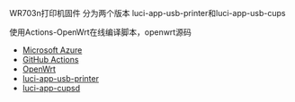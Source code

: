 WR703n打印机固件
分为两个版本
luci-app-usb-printer和luci-app-usb-cups

使用Actions-OpenWrt在线编译脚本，openwrt源码


- [Microsoft Azure](https://azure.microsoft.com)
- [GitHub Actions](https://github.com/features/actions)
- [OpenWrt](https://github.com/openwrt/openwrt)
- [luci-app-usb-printer](https://github.com/Dboykey/luci-app-usb-printer)
- [luci-app-cupsd](https://github.com/gdck/luci-app-cupsd2.3.0)
